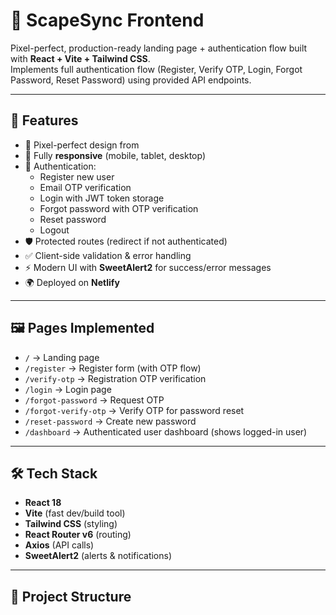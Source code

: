 # 🚀 ScapeSync Frontend

Pixel-perfect, production-ready landing page + authentication flow built with **React + Vite + Tailwind CSS**.  
Implements full authentication flow (Register, Verify OTP, Login, Forgot Password, Reset Password) using provided API endpoints.

---

## 📌 Features

- 🎨 Pixel-perfect design from 
- 📱 Fully **responsive** (mobile, tablet, desktop)  
- 🔑 Authentication:
  - Register new user
  - Email OTP verification
  - Login with JWT token storage
  - Forgot password with OTP verification
  - Reset password
  - Logout
- 🛡️ Protected routes (redirect if not authenticated)  
- ✅ Client-side validation & error handling  
- ⚡ Modern UI with **SweetAlert2** for success/error messages  
- 🌍 Deployed on **Netlify**  

---

## 🖼️ Pages Implemented

- `/` → Landing page  
- `/register` → Register form (with OTP flow)  
- `/verify-otp` → Registration OTP verification  
- `/login` → Login page  
- `/forgot-password` → Request OTP  
- `/forgot-verify-otp` → Verify OTP for password reset  
- `/reset-password` → Create new password  
- `/dashboard` → Authenticated user dashboard (shows logged-in user)  

---

## 🛠️ Tech Stack

- **React 18**  
- **Vite** (fast dev/build tool)  
- **Tailwind CSS** (styling)  
- **React Router v6** (routing)  
- **Axios** (API calls)  
- **SweetAlert2** (alerts & notifications)  

---

## 📂 Project Structure


